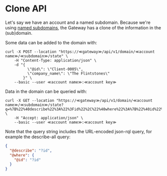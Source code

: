 [//]: # (cURLs in this file are generated from the .http file using http-client.env.json)

# Clone API

Let's say we have an account and a named subdomain. Because we're using [named subdomains](named-subdomains.md), the Gateway has a clone of the information in the (sub)domain.

Some data can be added to the domain with:

```curl
curl -X POST --location "https://≪gateway≫/api/v1/domain/≪account name≫/≪subdomain≫/state" \
    -H "Content-Type: application/json" \
    -d "{
          \"@id\": \"Client-0005\",
          \"company_name\": \"The Flintstones\"
        }" \
    --basic --user ≪account name≫:≪account key≫
```

Data in the domain can be queried with:

```curl
curl -X GET --location "https://≪gateway≫/api/v1/domain/≪account name≫/≪subdomain≫/state?q=%7B%22%40describe%22%3A%22%3Fid%22%2C%22%40where%22%3A%7B%22%40id%22%3A%22%3Fid%22%7D%7D" \
    -H "Accept: application/json" \
    --basic --user ≪account name≫:≪account key≫
```

Note that the query string includes the URL-encoded json-rql query, for example the describe-all query:
```json
{
  "@describe": "?id",
  "@where": {
    "@id": "?id"
  }
}
```
